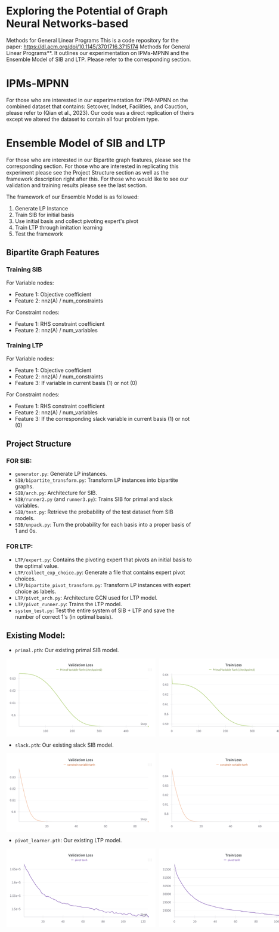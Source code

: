 # Exploring the Potential of Graph Neural Networks-based
Methods for General Linear Programs
This is a code repository for the paper: https://dl.acm.org/doi/10.1145/3701716.3715174
Methods for General Linear Programs**. It outlines our experimentation on IPMs-MPNN and the Ensemble Model of SIB and LTP. Please refer to the corresponding section. 

# IPMs-MPNN
For those who are interested in our experimentation for IPM-MPNN on the combined dataset that contains: Setcover, Indset, Facilities, and Cauction, please refer to (Qian et al., 2023). Our code was a direct replication of theirs except we altered the dataset to contain all four problem type.

# Ensemble Model of SIB and LTP
For those who are interested in our Bipartite graph features, please see the corresponding section. For those who are interested in replicating this experiment please see the Project Structure section as well as the framework description right after this. For those who would like to see our validation and training results please see the last section.

The framework of our Ensemble Model is as followed:
1. Generate LP Instance
2. Train SIB for initial basis
3. Use initial basis and collect pivoting expert's pivot
4. Train LTP through imitation learning
5. Test the framework

## Bipartite Graph Features

### Training SIB
For Variable nodes:
- Feature 1: Objective coefficient
- Feature 2: nnz(A) / num_constraints

For Constraint nodes:
- Feature 1: RHS constraint coefficient
- Feature 2: nnz(A) / num_variables

### Training LTP
For Variable nodes:
- Feature 1: Objective coefficient
- Feature 2: nnz(A) / num_constraints
- Feature 3: If variable in current basis (1) or not (0)

For Constraint nodes:
- Feature 1: RHS constraint coefficient
- Feature 2: nnz(A) / num_variables
- Feature 3: If the corresponding slack variable in current basis (1) or not (0)

## Project Structure

### FOR SIB:
- `generator.py`: Generate LP instances.
- `SIB/bipartite_transform.py`: Transform LP instances into bipartite graphs.
- `SIB/arch.py`: Architecture for SIB.
- `SIB/runner2.py` (and `runner3.py`): Trains SIB for primal and slack variables.
- `SIB/test.py`: Retrieve the probability of the test dataset from SIB models.
- `SIB/unpack.py`: Turn the probability for each basis into a proper basis of 1 and 0s.

### FOR LTP:
- `LTP/expert.py`: Contains the pivoting expert that pivots an initial basis to the optimal value.
- `LTP/collect_exp_choice.py`: Generate a file that contains expert pivot choices.
- `LTP/bipartite_pivot_transform.py`: Transform LP instances with expert choice as labels.
- `LTP/pivot_arch.py`: Architecture GCN used for LTP model.
- `LTP/pivot_runner.py`: Trains the LTP model.
- `system_test.py`: Test the entire system of SIB + LTP and save the number of correct 1's (in optimal basis).

## Existing Model:
- `primal.pth`: Our existing primal SIB model.

<div style="display: flex; justify-content: space-between;">
  <img src="https://github.com/boomer3boom/Exploring-Linear-Programs-with-Graphs-and-AI/blob/main/Images/SIB%20Primal/validation.png" alt="Validation Plot" width="400" style="margin-right: 10px;"/>
  <img src="https://github.com/boomer3boom/Exploring-Linear-Programs-with-Graphs-and-AI/blob/main/Images/SIB%20Primal/train.png" alt="Train Plot" width="400"/>
</div>

- `slack.pth`: Our existing slack SIB model.

<div style="display: flex; justify-content: space-between;">
  <img src="https://github.com/boomer3boom/Exploring-Linear-Programs-with-Graphs-and-AI/blob/main/Images/SIB%20Slack/validation.png" alt="Validation Plot" width="400" style="margin-right: 10px;"/>
  <img src="https://github.com/boomer3boom/Exploring-Linear-Programs-with-Graphs-and-AI/blob/main/Images/SIB%20Slack/train.png" alt="Train Plot" width="400"/>
</div>

- `pivot_learner.pth`: Our existing LTP model.

<div style="display: flex; justify-content: space-between;">
  <img src="https://github.com/boomer3boom/Exploring-Linear-Programs-with-Graphs-and-AI/blob/main/Images/pivot%20model%20preformance/validation.png" alt="Validation Plot" width="400" style="margin-right: 10px;"/>
  <img src="https://github.com/boomer3boom/Exploring-Linear-Programs-with-Graphs-and-AI/blob/main/Images/pivot%20model%20preformance/train.png" alt="Train Plot" width="400"/>
</div>
